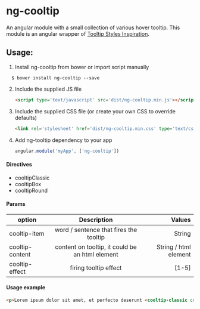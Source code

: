 # ng-cooltip

An angular module with a small collection of various hover tooltip. This module is an angular wrapper of [Tooltip Styles Inspiration](https://github.com/codrops/TooltipStylesInspiration).

## Usage:

1. Install ng-cooltip from bower or import script manually
  ```
    $ bower install ng-cooltip --save
  ```
  
2. Include the supplied JS file

    ```html
    <script type='text/javascript' src='dist/ng-cooltip.min.js'></script>
    ```
    
3. Include the supplied CSS file (or create your own CSS to override defaults)

    ```html
    <link rel='stylesheet' href='dist/ng-cooltip.min.css' type='text/css' />
    ```
    
4. Add ng-tooltip dependency to your app

    ```js
    angular.module('myApp', ['ng-cooltip'])
    ```
    
#### Directives
* cooltipClassic
* cooltipBox
* cooltipRound

#### Params
| option          | Description                                    | Values                |
| -------------   |:----------------------------------------------:| ---------------------:|
| cooltip-item    | word / sentence that fires the tooltip         | String                |
| cooltip-content | content on tooltip, it could be an html element| String / html element |
| cooltip-effect  | firing tooltip effect                          | [1-5]                 |

#### Usage example
```html
<p>Lorem ipsum dolor sit amet, et perfecto deserunt <cooltip-classic cooltip-item="intellegam" cooltip-content="Vel ut solum erant dicit, eum te aperiam efficiendi, et eos alia eruditi persecuti. Ius ex omnis voluptatum" cooltip-effect="1"></cooltip-classic>nam, quem doming platonem vim no.</p>
```
